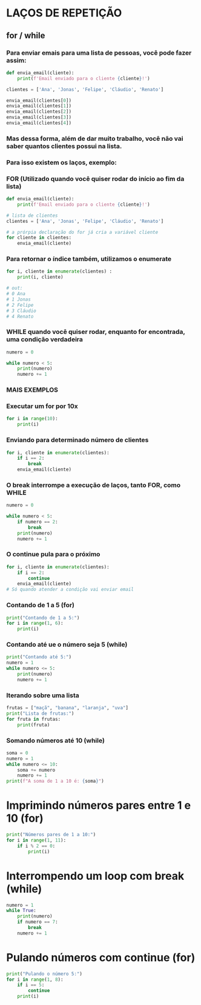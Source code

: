 # LAÇOS DE REPETIÇÃO
## for / while

### Para enviar emais para uma lista de pessoas, você pode fazer assim:
```python
def envia_email(cliente):
    print(f'Email enviado para o cliente {cliente}!')

clientes = ['Ana', 'Jonas', 'Felipe', 'Cláudio', 'Renato']

envia_email(clientes[0])
envia_email(clientes[1])
envia_email(clientes[2])
envia_email(clientes[3])
envia_email(clientes[4])
```
### Mas dessa forma, além de dar muito trabalho, você não vai saber quantos clientes possui na lista.
### Para isso existem os laços, exemplo:
### FOR (Utilizado quando você quiser rodar do início ao fim da lista)
```python
def envia_email(cliente):
    print(f'Email enviado para o cliente {cliente}!')

# lista de clientes
clientes = ['Ana', 'Jonas', 'Felipe', 'Cláudio', 'Renato']

# a prórpia declaração do for já cria a variável cliente
for cliente in clientes:
    envia_email(cliente)
```

### Para retornar o índice também, utilizamos o enumerate
```python
for i, cliente in enumerate(clientes) :
    print(i, cliente)

# out:
# 0 Ana
# 1 Jonas
# 2 Felipe
# 3 Cláudio
# 4 Renato
```

### WHILE quando você quiser rodar, enquanto for encontrada, uma condição verdadeira
```python
numero = 0

while numero < 5:
    print(numero)
    numero += 1
```

### MAIS EXEMPLOS
### Executar um for por 10x
```python
for i in range(10):
    print(i)
```
### Enviando para determinado número de clientes
```python
for i, cliente in enumerate(clientes):
    if i == 2:
        break
    envia_email(cliente)
```
### O break interrompe a execução de laços, tanto FOR, como WHILE

```python
numero = 0

while numero < 5:
    if numero == 2:
        break
    print(numero)
    numero += 1
```
### O continue pula para o próximo
```python
for i, cliente in enumerate(clientes):
    if i == 2:
        continue
    envia_email(cliente)
# Só quando atender a condição vai enviar email
```

### Contando de 1 a 5 (for)
```python
print("Contando de 1 a 5:")
for i in range(1, 6):
    print(i)
```

### Contando até ue o número seja 5 (while)
```python
print("Contando até 5:")
numero = 1
while numero <= 5:
    print(numero)
    numero += 1
```

### Iterando sobre uma lista
```python
frutas = ["maçã", "banana", "laranja", "uva"]
print("Lista de frutas:")
for fruta in frutas:
    print(fruta)
```

### Somando números até 10 (while)
```python
soma = 0
numero = 1
while numero <= 10:
    soma += numero
    numero += 1
print(f"A soma de 1 a 10 é: {soma}")
```

# Imprimindo números pares entre 1 e 10 (for)
```python
print("Números pares de 1 a 10:")
for i in range(1, 11):
    if i % 2 == 0:
        print(i)
```

# Interrompendo um loop com break (while)
```python
numero = 1
while True:
    print(numero)
    if numero == 7:
        break
    numero += 1
```

# Pulando números com continue (for)
```python
print("Pulando o número 5:")
for i in range(1, 8):
    if i == 5:
        continue
    print(i)
```

